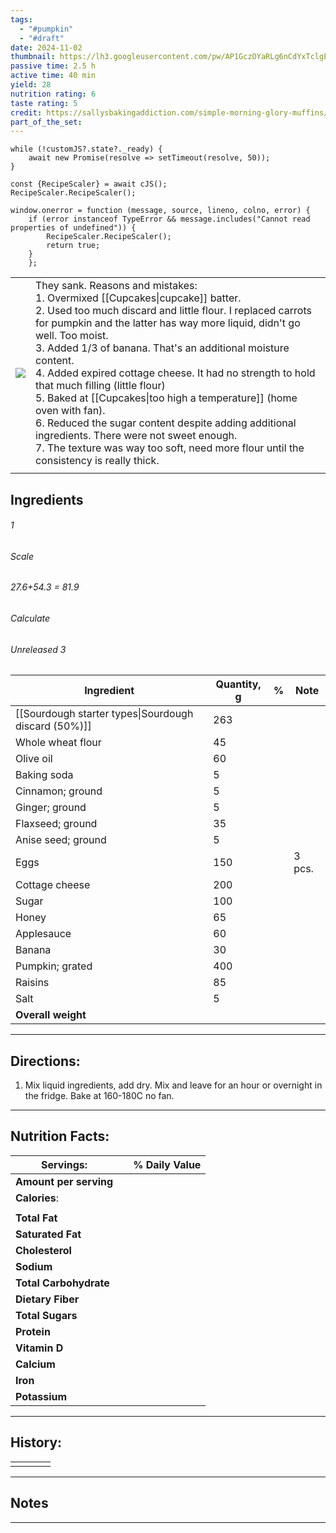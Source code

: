 ```yaml
---
tags:
  - "#pumpkin"
  - "#draft"
date: 2024-11-02
thumbnail: https://lh3.googleusercontent.com/pw/AP1GczOYaRLg6nCdYxTclgEC75lwp63N5DWATI8XXwfuUuSTcHF5GqgjuDk9EZTBhCTjf_Wf6Y1qZvIKXH-7FEJeUcwreJi0mLTkgig1LLTnCxfz-CENilluHYHSfUXUTby3g3FKE4C99-GFAmcUdxFJ9UZg=w1280-h960-s-no-gm?authuser=0
passive time: 2.5 h
active time: 40 min
yield: 28
nutrition rating: 6
taste rating: 5
credit: https://sallysbakingaddiction.com/simple-morning-glory-muffins/
part_of_the_set:
---
```

```dataviewjs
while (!customJS?.state?._ready) { 
	await new Promise(resolve => setTimeout(resolve, 50)); 
} 

const {RecipeScaler} = await cJS();
RecipeScaler.RecipeScaler();

window.onerror = function (message, source, lineno, colno, error) {
	if (error instanceof TypeError && message.includes("Cannot read properties of undefined")) {
		RecipeScaler.RecipeScaler();
		return true;
	}
    };
```

|                                                                                                                                                                                                                                      |                                                                                                                                                                                                                                                                                                                                                                                                                                                                                                                                                                                                                                                                        |
| ------------------------------------------------------------------------------------------------------------------------------------------------------------------------------------------------------------------------------------ | ---------------------------------------------------------------------------------------------------------------------------------------------------------------------------------------------------------------------------------------------------------------------------------------------------------------------------------------------------------------------------------------------------------------------------------------------------------------------------------------------------------------------------------------------------------------------------------------------------------------------------------------------------------------------- |
| ![](https://lh3.googleusercontent.com/pw/AP1GczOYaRLg6nCdYxTclgEC75lwp63N5DWATI8XXwfuUuSTcHF5GqgjuDk9EZTBhCTjf_Wf6Y1qZvIKXH-7FEJeUcwreJi0mLTkgig1LLTnCxfz-CENilluHYHSfUXUTby3g3FKE4C99-GFAmcUdxFJ9UZg=w1280-h960-s-no-gm?authuser=0) | They sank. Reasons and mistakes:<br>1. Overmixed [[Cupcakes\|cupcake]] batter.<br>2. Used too much discard and little flour. I replaced carrots for pumpkin and the latter has way more liquid, didn't go well. Too moist.<br>3. Added 1/3 of banana. That's an additional moisture content.<br>4. Added expired cottage cheese. It had no strength to hold that much filling (little flour)<br>5. Baked at [[Cupcakes\|too high a temperature]] (home oven with fan). <br>6. Reduced the sugar content despite adding additional ingredients. There were not sweet enough.<br>7. The texture was way too soft, need more flour until the consistency is really thick. |
|                                                                                                                                                                                                                                      |                                                                                                                                                                                                                                                                                                                                                                                                                                                                                                                                                                                                                                                                        |

## Ingredients

###### 1
###### Scale
###### 27.6+54.3 = 81.9
###### Calculate
###### Unreleased 3

| Ingredient                                           | Quantity, g | %   | Note   |
| ---------------------------------------------------- | ----------- | --- | ------ |
| [[Sourdough starter types\|Sourdough discard (50%)]] | 263         |     |        |
| Whole wheat flour                                    | 45          |     |        |
| Olive oil                                            | 60          |     |        |
| Baking soda                                          | 5           |     |        |
| Cinnamon; ground                                     | 5           |     |        |
| Ginger; ground                                       | 5           |     |        |
| Flaxseed; ground                                     | 35          |     |        |
| Anise seed; ground                                   | 5           |     |        |
| Eggs                                                 | 150         |     | 3 pcs. |
| Cottage cheese                                       | 200         |     |        |
| Sugar                                                | 100         |     |        |
| Honey                                                | 65          |     |        |
| Applesauce                                           | 60          |     |        |
| Banana                                               | 30          |     |        |
| Pumpkin; grated                                      | 400         |     |        |
| Raisins                                              | 85          |     |        |
| Salt                                                 | 5           |     |        |
| **Overall weight**                                   |             |     |        |




---
## Directions:

1. Mix liquid ingredients, add dry. Mix and leave for an hour or overnight in the fridge. Bake at 160-180C no fan.


---
## Nutrition Facts:

| **Servings:**          |       | % Daily Value |
| ---------------------- | ----- | ------------- |
| **Amount per serving** |       |               |
| **Calories**:          |       |               |
|                        |       |               |
| **Total Fat**          |       |               |
| **Saturated Fat**      |       |               |
| **Cholesterol**        |       |               |
| **Sodium**             |       |               |
| **Total Carbohydrate** |       |               |
| **Dietary Fiber**      |       |               |
| **Total Sugars**       |       |               |
| **Protein**            |       |               |
| **Vitamin D**          |       |               |
| **Calcium**            |       |               |
| **Iron**               |       |               |
| **Potassium**          |       |               |

---
## History:

|     |                   |                   |                   |
| --- | ----------------- | ----------------- | ----------------- |
|     |                   |                   |                   |


---
## Notes


>

---



